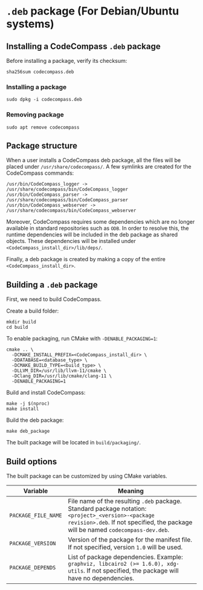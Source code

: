 # `.deb` package (For Debian/Ubuntu systems)

## Installing a CodeCompass `.deb` package
Before installing a package, verify its checksum:
```
sha256sum codecompass.deb
```

### Installing a package
```
sudo dpkg -i codecompass.deb
```

### Removing package
```
sudo apt remove codecompass
```

## Package structure
When a user installs a CodeCompass deb package, all the files will be placed under `/usr/share/codecompass/`.
A few symlinks are created for the CodeCompass commands:
```
/usr/bin/CodeCompass_logger -> /usr/share/codecompass/bin/CodeCompass_logger
/usr/bin/CodeCompass_parser -> /usr/share/codecompass/bin/CodeCompass_parser
/usr/bin/CodeCompass_webserver -> /usr/share/codecompass/bin/CodeCompass_webserver
```

Moreover, CodeCompass requires some dependencies which are no longer available in standard repositories such as `ODB`.
In order to resolve this, the runtime dependencies will be included in the deb package as shared objects. These dependencies will be installed under `<CodeCompass_install_dir>/lib/deps/`.

Finally, a deb package is created by making a copy of the entire `<CodeCompass_install_dir>`.

## Building a `.deb` package
First, we need to build CodeCompass.

Create a build folder:
```
mkdir build
cd build
```

To enable packaging, run CMake with `-DENABLE_PACKAGING=1`:
```
cmake .. \
  -DCMAKE_INSTALL_PREFIX=<CodeCompass_install_dir> \
  -DDATABASE=<database_type> \
  -DCMAKE_BUILD_TYPE=<build_type> \
  -DLLVM_DIR=/usr/lib/llvm-11/cmake \
  -DClang_DIR=/usr/lib/cmake/clang-11 \
  -DENABLE_PACKAGING=1
```

Build and install CodeCompass:
```
make -j $(nproc)
make install
```

Build the deb package:
```
make deb_package
```

The built package will be located in `build/packaging/`.

## Build options
The built package can be customized by using CMake variables.

|       Variable       |                  Meaning                 |
| -------------------- | ---------------------------------------- |
| `PACKAGE_FILE_NAME` | File name of the resulting `.deb` package. Standard package notation: `<project>_<version>-<package revision>.deb`. If not specified, the package will be named `codecompass-dev.deb`. |
| `PACKAGE_VERSION` | Version of the package for the manifest file. If not specified, version `1.0` will be used. |
| `PACKAGE_DEPENDS` | List of package dependencies. Example: `graphviz, libcairo2 (>= 1.6.0), xdg-utils`. If not specified, the package will have no dependencies. |

